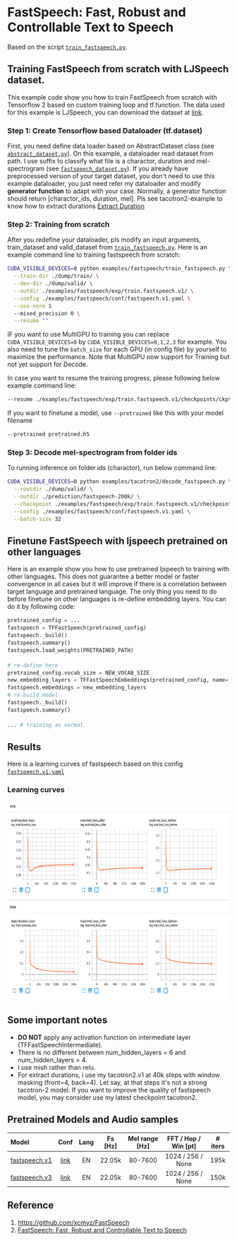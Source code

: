 # FastSpeech: Fast, Robust and Controllable Text to Speech
Based on the script [`train_fastspeech.py`](https://github.com/dathudeptrai/TensorflowTTS/tree/master/examples/fastspeech/train_fastspeech.py).

## Training FastSpeech from scratch with LJSpeech dataset.
This example code show you how to train FastSpeech from scratch with Tensorflow 2 based on custom training loop and tf.function. The data used for this example is LJSpeech, you can download the dataset at  [link](https://keithito.com/LJ-Speech-Dataset/).

### Step 1: Create Tensorflow based Dataloader (tf.dataset)
First, you need define data loader based on AbstractDataset class (see [`abstract_dataset.py`](https://github.com/dathudeptrai/TensorflowTTS/tree/master/tensorflow_tts/datasets/abstract_dataset.py)). On this example, a dataloader read dataset from path. I use suffix to classify what file is a charactor, duration and mel-spectrogram (see [`fastspeech_dataset.py`](https://github.com/dathudeptrai/TensorflowTTS/tree/master/examples/fastspeech/fastspeech_dataset.py)). If you already have preprocessed version of your target dataset, you don't need to use this example dataloader, you just need refer my dataloader and modify **generator function** to adapt with your case. Normally, a generator function should return [charactor_ids, duration, mel]. Pls see tacotron2-example to know how to extract durations [Extract Duration](https://github.com/dathudeptrai/TensorflowTTS/tree/master/examples/tacotron2#step-4-extract-duration-from-alignments-for-fastspeech)

### Step 2: Training from scratch
After you redefine your dataloader, pls modify an input arguments, train_dataset and valid_dataset from [`train_fastspeech.py`](https://github.com/dathudeptrai/TensorflowTTS/tree/master/examples/fastspeech/train_fastspeech.py). Here is an example command line to training fastspeech from scratch:

```bash
CUDA_VISIBLE_DEVICES=0 python examples/fastspeech/train_fastspeech.py \
  --train-dir ./dump/train/ \
  --dev-dir ./dump/valid/ \
  --outdir ./examples/fastspeech/exp/train.fastspeech.v1/ \
  --config ./examples/fastspeech/conf/fastspeech.v1.yaml \
  --use-norm 1
  --mixed_precision 0 \
  --resume ""
```

IF you want to use MultiGPU to training you can replace `CUDA_VISIBLE_DEVICES=0` by `CUDA_VISIBLE_DEVICES=0,1,2,3` for example. You also need to tune the `batch_size` for each GPU (in config file) by yourself to maximize the performance. Note that MultiGPU now support for Training but not yet support for Decode.

In case you want to resume the training progress, please following below example command line:

```bash
--resume ./examples/fastspeech/exp/train.fastspeech.v1/checkpoints/ckpt-100000
```

If you want to finetune a model, use `--pretrained` like this with your model filename
```bash
--pretrained pretrained.h5
```

### Step 3: Decode mel-spectrogram from folder ids
To running inference on folder ids (charactor), run below command line:

```bash
CUDA_VISIBLE_DEVICES=0 python examples/tacotron2/decode_fastspeech.py \
  --rootdir ./dump/valid/ \
  --outdir ./prediction/fastspeech-200k/ \
  --checkpoint ./examples/fastspeech/exp/train.fastspeech.v1/checkpoints/model-200000.h5 \
  --config ./examples/fastspeech/conf/fastspeech.v1.yaml \
  --batch-size 32
```

## Finetune FastSpeech with ljspeech pretrained on other languages
Here is an example show you how to use pretrained ljspeech to training with other languages. This does not guarantee a better model or faster convergence in all cases but it will improve if there is a correlation between target language and pretrained language. The only thing you need to do before finetune on other languages is re-define embedding layers. You can do it by following code:

```python
pretrained_config = ...
fastspeech = TFFastSpeech(pretrained_config)
fastspeech._build()
fastspeech.summary()
fastspeech.load_weights(PRETRAINED_PATH)

# re-define here
pretrained_config.vocab_size = NEW_VOCAB_SIZE
new_embedding_layers = TFFastSpeechEmbeddings(pretrained_config, name='embeddings')
fastspeech.embeddings = new_embedding_layers
# re-build model
fastspeech._build()
fastspeech.summary()

... # training as normal.
```

## Results
Here is a learning curves of fastspeech based on this config [`fastspeech.v1.yaml`](https://github.com/dathudeptrai/TensorflowTTS/tree/master/examples/fastspeech/conf/fastspeech.v1.yaml)

### Learning curves
<img src="fig/fastspeech.v1.png" height="450" width="900">

## Some important notes

* **DO NOT** apply any activation function on intermediate layer (TFFastSpeechIntermediate).
* There is no different between num_hidden_layers = 6 and num_hidden_layers = 4.
* I use mish rather than relu.
* For extract durations, i use my tacotron2.v1 at 40k steps with window masking (front=4, back=4). Let say, at that steps it's not a strong tacotron-2 model. If you want to improve the quality of fastspeech model, you may consider use my latest checkpoint tacotron2.


## Pretrained Models and Audio samples
| Model                                                                                                          | Conf                                                                                                                        | Lang  | Fs [Hz] | Mel range [Hz] | FFT / Hop / Win [pt] | # iters |
| :------                                                                                                        | :---:                                                                                                                       | :---: | :----:  | :--------:     | :---------------:    | :-----: |
| [fastspeech.v1](https://drive.google.com/drive/folders/1f69ujszFeGnIy7PMwc8AkUckhIaT2OD0?usp=sharing)             | [link](https://github.com/dathudeptrai/TensorflowTTS/tree/master/examples/fastspeech/conf/fastspeech.v1.yaml)          | EN    | 22.05k  | 80-7600        | 1024 / 256 / None    | 195k    |
| [fastspeech.v3](https://drive.google.com/drive/folders/1ITxTJDrS1I0K8S_x0s0tNbym748p9FUI?usp=sharing)             | [link](https://github.com/dathudeptrai/TensorflowTTS/tree/master/examples/fastspeech/conf/fastspeech.v3.yaml)          | EN    | 22.05k  | 80-7600        | 1024 / 256 / None    | 150k    |


## Reference

1. https://github.com/xcmyz/FastSpeech
2. [FastSpeech: Fast, Robust and Controllable Text to Speech](https://arxiv.org/abs/1905.09263)
